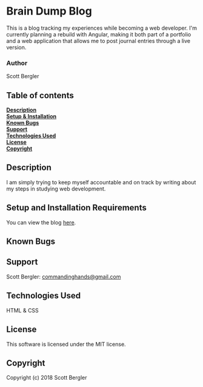 # Brain Dump Blog
This is a blog tracking my experiences while becoming a web developer. I'm currently planning a rebuild with Angular, making it both part of a portfolio and a web application that allows me to post journal entries through a live version.

### Author
Scott Bergler  

## Table of contents
**[Description](#description)**<br>
**[Setup & Installation](#setup-and-installation)**<br>
**[Known Bugs](#known-bugs)**<br>
**[Support](#support)**<br>
**[Technologies Used](#technologies-used)**<br>
**[License](#license)**<br>
**[Copyright](#copyright)**<br>

## Description
I am simply trying to keep myself accountable and on track by writing about my steps in studying web development.

## Setup and Installation Requirements
You can view the blog [here](https://skillitzimberg.github.io/codeBlog/ "codeBlog").

## Known Bugs

## Support
Scott Bergler: commandinghands@gmail.com

## Technologies Used
HTML & CSS

## License
This software is licensed under the MIT license.

## Copyright
Copyright (c) 2018 Scott Bergler
